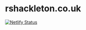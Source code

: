 # rshackleton.co.uk

[![Netlify Status](https://api.netlify.com/api/v1/badges/24d19c31-e506-4f9d-87ce-e8b9277d4cb3/deploy-status)](https://app.netlify.com/sites/rshackleton-co-uk/deploys)
